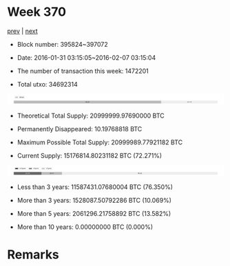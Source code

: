 # Week 370

[prev](week0369.md) | [next](week0371.md)

- Block number: 395824~397072

- Date: 2016-01-31 03:15:05~2016-02-07 03:15:04

- The number of transaction this week: 1472201

- Total utxo: 34692314

![](../images/mined_week0370.png)

- Theoretical Total Supply: 20999999.97690000 BTC

- Permanently Disappeared: 10.19768818 BTC

- Maximum Possible Total Supply: 20999989.77921182 BTC

- Current Supply: 15176814.80231182 BTC (72.271%)

![](../images/year_week0370.png)


- Less than 3 years: 11587431.07680004 BTC (76.350%)

- More than 3 years: 1528087.50792286 BTC (10.069%)

- More than 5 years: 2061296.21758892 BTC (13.582%)

- More than 10 years: 0.00000000 BTC (0.000%)

# Remarks

